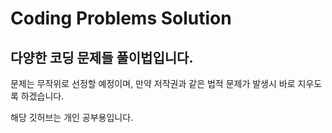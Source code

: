 # Coding Problems Solution

## 다양한 코딩 문제들 풀이법입니다.
문제는 무작위로 선정할 예정이며, 만약 저작권과 같은 법적 문제가 발생시 바로 지우도록 하겠습니다.

해당 깃허브는 개인 공부용입니다.
